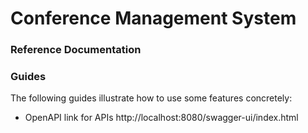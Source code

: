# Conference Management System

### Reference Documentation

### Guides

The following guides illustrate how to use some features concretely:

* OpenAPI link for APIs http://localhost:8080/swagger-ui/index.html

